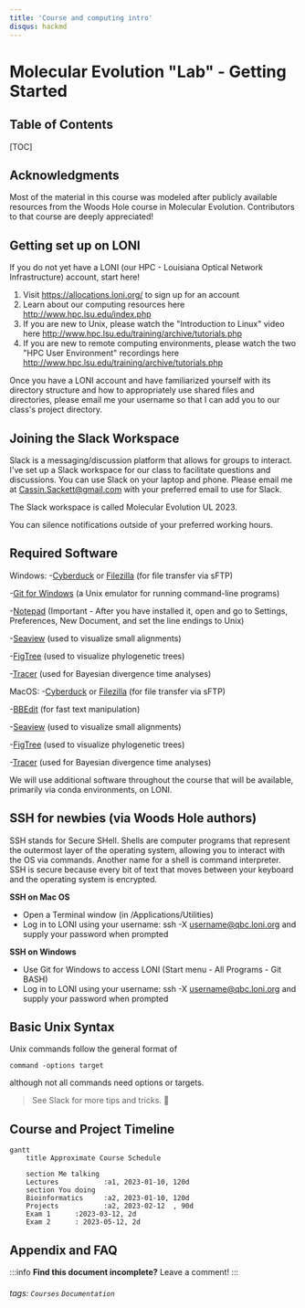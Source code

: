 ```yaml
---
title: 'Course and computing intro'
disqus: hackmd
---
```


Molecular Evolution "Lab" - Getting Started 
===

## Table of Contents

[TOC]

## Acknowledgments
Most of the material in this course was modeled after publicly available resources from the Woods Hole course in Molecular Evolution. Contributors to that course are deeply appreciated!

## Getting set up on LONI

If you do not yet have a LONI (our HPC - Louisiana Optical Network Infrastructure) account, start here!

1. Visit https://allocations.loni.org/ to sign up for an account
2. Learn about our computing resources here http://www.hpc.lsu.edu/index.php
3. If you are new to Unix, please watch the "Introduction to Linux" video here http://www.hpc.lsu.edu/training/archive/tutorials.php
4. If you are new to remote computing environments, please watch the two "HPC User Environment" recordings here http://www.hpc.lsu.edu/training/archive/tutorials.php

Once you have a LONI account and have familiarized yourself with its directory structure and how to appropriately use shared files and directories, please email me your username so that I can add you to our class's project directory.


## Joining the Slack Workspace

Slack is a messaging/discussion platform that allows for groups to interact. I've set up a Slack workspace for our class to facilitate questions and discussions. You can use Slack on your laptop and phone. Please email me at Cassin.Sackett@gmail.com with your preferred email to use for Slack.

The Slack workspace is called Molecular Evolution UL 2023.

You can silence notifications outside of your preferred working hours.

## Required Software

Windows:
-[Cyberduck](https://cyberduck.ch/) or [Filezilla](https://filezilla-project.org/) (for file transfer via sFTP)

-[Git for Windows](https://gitforwindows.org/) (a Unix emulator for running command-line programs)

-[Notepad](https://notepad-plus-plus.org/downloads/v8.4.7/) (Important - After you have installed it, open and go to Settings, Preferences, New Document, and set the line endings to Unix)

-[Seaview](https://doua.prabi.fr/software/seaview) (used to visualize small alignments)

-[FigTree](https://github.com/rambaut/figtree/releases) (used to visualize phylogenetic trees)

-[Tracer](https://github.com/beast-dev/tracer/releases/) (used for Bayesian divergence time analyses)

MacOS:
-[Cyberduck](https://cyberduck.ch/) or [Filezilla](https://filezilla-project.org/) (for file transfer via sFTP)

-[BBEdit](https://www.barebones.com/products/bbedit/) (for fast text manipulation)

-[Seaview](https://doua.prabi.fr/software/seaview) (used to visualize small alignments)

-[FigTree](https://github.com/rambaut/figtree/releases) (used to visualize phylogenetic trees)

-[Tracer](https://github.com/beast-dev/tracer/releases/) (used for Bayesian divergence time analyses)

We will use additional software throughout the course that will be available, primarily via conda environments, on LONI. 


## SSH for newbies (via Woods Hole authors)
SSH stands for Secure SHell. Shells are computer programs that represent the outermost layer of the operating system, allowing you to interact with the OS via commands. Another name for a shell is command interpreter. SSH is secure because every bit of text that moves between your keyboard and the operating system is encrypted.

**SSH on Mac OS**

* Open a Terminal window (in /Applications/Utilities)
* Log in to LONI using your username: ssh -X username@qbc.loni.org and supply your password when prompted
 
**SSH on Windows**

* Use Git for Windows to access LONI (Start menu - All Programs - Git BASH)
* Log in to LONI using your username: ssh -X username@qbc.loni.org and supply your password when prompted

## Basic Unix Syntax
Unix commands follow the general format of
```
command -options target
```
although not all commands need options or targets.

>  See Slack for more tips and tricks. :sunflower:



Course and Project Timeline
---
```mermaid
gantt
    title Approximate Course Schedule

    section Me talking
    Lectures           :a1, 2023-01-10, 120d
    section You doing
    Bioinformatics     :a2, 2023-01-10, 120d
    Projects           :a2, 2023-02-12  , 90d
    Exam 1      :2023-03-12, 2d
    Exam 2      : 2023-05-12, 2d
```



## Appendix and FAQ

:::info
**Find this document incomplete?** Leave a comment!
:::

###### tags: `Courses` `Documentation`
